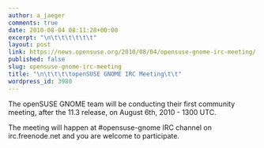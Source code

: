 ```yaml
---
author: a_jaeger
comments: true
date: 2010-08-04 08:11:28+00:00
excerpt: "\n\t\t\t\t\t\t"
layout: post
link: https://news.opensuse.org/2010/08/04/opensuse-gnome-irc-meeting/
published: false
slug: opensuse-gnome-irc-meeting
title: "\n\t\t\t\topenSUSE GNOME IRC Meeting\t\t"
wordpress_id: 3980
---
```

The openSUSE GNOME team will be conducting their first community meeting, after the 11.3 release, on August 6th, 2010 - 1300 UTC.

The meeting will happen at #opensuse-gnome IRC channel on irc.freenode.net and you are welcome to participate.		
